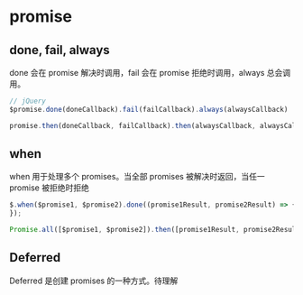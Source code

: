 
# promise

## done, fail, always
done 会在 promise 解决时调用，fail 会在 promise 拒绝时调用，always 总会调用。
```js
// jQuery
$promise.done(doneCallback).fail(failCallback).always(alwaysCallback)

promise.then(doneCallback, failCallback).then(alwaysCallback, alwaysCallback)
```

## when
when 用于处理多个 promises。当全部 promises 被解决时返回，当任一 promise 被拒绝时拒绝
```js
$.when($promise1, $promise2).done((promise1Result, promise2Result) => {
});

Promise.all([$promise1, $promise2]).then([promise1Result, promise2Result] => {});
```

## Deferred
Deferred 是创建 promises 的一种方式。待理解